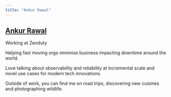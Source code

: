 ```yaml
---
title: "Ankur Rawal"
---
```


## [Ankur Rawal](https://www.linkedin.com/in/ankurrawal)

Working at Zenduty

Helping fast moving orgs minimise business impacting downtime around the world.

Love talking about observability and reliability at incremental scale and novel use cases for modern tech innovations.

Outside of work, you can find me on road trips, discovering new cuisines and photographing wildlife.

